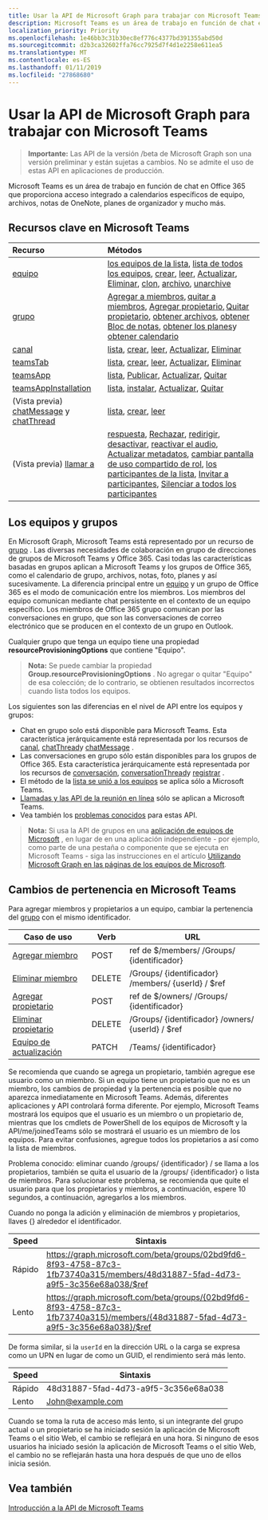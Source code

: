 ```yaml
---
title: Usar la API de Microsoft Graph para trabajar con Microsoft Teams
description: Microsoft Teams es un área de trabajo en función de chat en Office 365 que proporciona acceso integrado a calendarios específicos de equipo, archivos, notas de OneNote, planes de organizador y mucho más.
localization_priority: Priority
ms.openlocfilehash: 1e46bb3c31b30ec8ef776c4377bd391355abd50d
ms.sourcegitcommit: d2b3ca32602ffa76cc7925d7f4d1e2258e611ea5
ms.translationtype: MT
ms.contentlocale: es-ES
ms.lasthandoff: 01/11/2019
ms.locfileid: "27868680"
---
```

# <a name="use-the-microsoft-graph-api-to-work-with-microsoft-teams"></a>Usar la API de Microsoft Graph para trabajar con Microsoft Teams

> **Importante:** Las API de la versión /beta de Microsoft Graph son una versión preliminar y están sujetas a cambios. No se admite el uso de estas API en aplicaciones de producción.

Microsoft Teams es un área de trabajo en función de chat en Office 365 que proporciona acceso integrado a calendarios específicos de equipo, archivos, notas de OneNote, planes de organizador y mucho más.

## <a name="key-resources-in-microsoft-teams"></a>Recursos clave en Microsoft Teams

| Recurso | Métodos |
|:---------------|:--------|
|[equipo](../resources/team.md)| [los equipos de la lista](../api/user-list-joinedteams.md), [lista de todos los equipos](/graph/teams-list-all-teams), [crear](../api/team-put-teams.md), [leer](../api/team-get.md), [Actualizar](../api/team-update.md), [Eliminar](/graph/api/group-delete?view=graph-rest-1.0), [clon](../api/team-clone.md), [archivo](../api/team-archive.md), [unarchive](../api/team-unarchive.md) |
|[grupo](../resources/group.md)| [Agregar a miembros](../api/group-post-members.md), [quitar a miembros](../api/group-delete-members.md), [Agregar propietario](../api/group-post-owners.md), [Quitar propietario](../api/group-delete-owners.md), [obtener archivos](drive.md), [obtener Bloc de notas](/graph/api/resources/notebook?view=graph-rest-1.0), [obtener los planes](plannergroup.md)y [obtener calendario](event.md) |
|[canal](../resources/channel.md)|[lista](../api/channel-list.md), [crear](../api/channel-post.md), [leer](../api/channel-get.md), [Actualizar](../api/channel-patch.md), [Eliminar](../api/channel-delete.md)|
|[teamsTab](../resources/teamstab.md) |[lista](../api/teamstab-list.md), [crear](../api/teamstab-add.md), [leer](../api/teamstab-get.md), [Actualizar](../api/teamstab-update.md), [Eliminar](../api/teamstab-delete.md) |
|[teamsApp](../resources/teamsapp.md)|[lista](../api/teamsapp-list.md), [Publicar](../api/teamsapp-publish.md), [Actualizar](../api/teamsapp-update.md), [Quitar](../api/teamsapp-delete.md)|
|[teamsAppInstallation](../resources/teamsappinstallation.md)| [lista](../api/teamsappinstallation-list.md), [instalar](../api/teamsappinstallation-add.md), [Actualizar](../api/teamsappinstallation-delete.md), [Quitar](../api/teamsappinstallation-delete.md) |
| (Vista previa) [chatMessage](/graph/api/resources/chatmessage?view=graph-rest-beta) y [chatThread](/graph/api/resources/chatthread?view=graph-rest-beta) | [lista](/graph/api/channel-list-messages?view=graph-rest-beta), [crear](/graph/api/channel-post-chatthreads?view=graph-rest-beta), [leer](/graph/api/channel-get-message?view=graph-rest-beta) |
| (Vista previa) [llamar a](/graph/api/resources/call?view=graph-rest-beta) | [respuesta](/graph/api/call-answer?view=graph-rest-beta), [Rechazar](/graph/api/call-reject?view=graph-rest-beta), [redirigir](/graph/api/call-redirect?view=graph-rest-beta), [desactivar](/graph/api/call-mute?view=graph-rest-beta), [reactivar el audio](/graph/api/call-unmute?view=graph-rest-beta), [Actualizar metadatos](/graph/api/call-updatemetadata?view=graph-rest-beta), [cambiar pantalla de uso compartido de rol](/graph/api/call-changescreensharingrole?view=graph-rest-beta), [los participantes de la lista](/graph/api/call-list-participants?view=graph-rest-beta), [Invitar a participantes](/graph/api/participant-invite?view=graph-rest-beta), [Silenciar a todos los participantes](/graph/api/participant-muteall?view=graph-rest-beta) |

## <a name="teams-and-groups"></a>Los equipos y grupos

En Microsoft Graph, Microsoft Teams está representado por un recurso de [grupo](../resources/group.md) . Las diversas necesidades de colaboración en grupo de direcciones de grupos de Microsoft Teams y Office 365. Casi todas las características basadas en grupos aplican a Microsoft Teams y los grupos de Office 365, como el calendario de grupo, archivos, notas, foto, planes y así sucesivamente. La diferencia principal entre un [equipo](team.md) y un grupo de Office 365 es el modo de comunicación entre los miembros. Los miembros del equipo comunican mediante chat persistente en el contexto de un equipo específico. Los miembros de Office 365 grupo comunican por las conversaciones en grupo, que son las conversaciones de correo electrónico que se producen en el contexto de un grupo en Outlook.

Cualquier grupo que tenga un equipo tiene una propiedad **resourceProvisioningOptions** que contiene "Equipo". 

>**Nota:** Se puede cambiar la propiedad **Group.resourceProvisioningOptions** .
No agregar o quitar "Equipo" de esa colección; de lo contrario, se obtienen resultados incorrectos cuando lista todos los equipos.

Los siguientes son las diferencias en el nivel de API entre los equipos y grupos:

- Chat en grupo solo está disponible para Microsoft Teams. Esta característica jerárquicamente está representada por los recursos de [canal](../resources/channel.md), [chatThread](../resources/chatthread.md)y [chatMessage](../resources/chatmessage.md) .
- Las conversaciones en grupo sólo están disponibles para los grupos de Office 365. Esta característica jerárquicamente está representada por los recursos de [conversación](../resources/conversation.md), [conversationThread](../resources/conversationthread.md)y [registrar](../resources/post.md) . 
- El método de la [lista se unió a los equipos](../api/user-list-joinedteams.md) se aplica sólo a Microsoft Teams.
- [Llamadas y las API de la reunión en línea](./calls-api-overview.md) sólo se aplican a Microsoft Teams.
- Vea también los [problemas conocidos](/graph/known-issues) para estas API.

>**Nota:** Si usa la API de grupos en una [aplicación de equipos de Microsoft](https://docs.microsoft.com/en-us/microsoftteams/platform/#apps-in-microsoft-teams) , en lugar de en una aplicación independiente - por ejemplo, como parte de una pestaña o componente que se ejecuta en Microsoft Teams - siga las instrucciones en el artículo [Utilizando Microsoft Graph en las páginas de los equipos de Microsoft](https://docs.microsoft.com/en-us/microsoftteams/platform/resources/microsoft-graph).

## <a name="membership-changes-in-microsoft-teams"></a>Cambios de pertenencia en Microsoft Teams

Para agregar miembros y propietarios a un equipo, cambiar la pertenencia del [grupo](../resources/group.md) con el mismo identificador.

| Caso de uso      | Verb      | URL |
| ------------------------------------- | ------------------------------------------------------------ | ------------------------------------------------------------ |
| [Agregar miembro](../api/group-post-members.md)    | POST      | ref de $/members/ /Groups/ {identificador}  |
| [Eliminar miembro](../api/group-delete-members.md)   | DELETE    | /Groups/ {identificador} /members/ {userId} / $ref |
| [Agregar propietario](../api/group-post-owners.md)     | POST       | ref de $/owners/ /Groups/ {identificador} |
| [Eliminar propietario](../api/group-delete-owners.md) | DELETE    | /Groups/ {identificador} /owners/ {userId} / $ref |
| [Equipo de actualización](../api/team-update.md)  | PATCH     | /Teams/ {identificador} |

Se recomienda que cuando se agrega un propietario, también agregue ese usuario como un miembro. Si un equipo tiene un propietario que no es un miembro, los cambios de propiedad y la pertenencia es posible que no aparezca inmediatamente en Microsoft Teams. Además, diferentes aplicaciones y API controlará forma diferente. Por ejemplo, Microsoft Teams mostrará los equipos que el usuario es un miembro o un propietario de, mientras que los cmdlets de PowerShell de los equipos de Microsoft y la API/me/joinedTeams sólo se mostrará el usuario es un miembro de los equipos. Para evitar confusiones, agregue todos los propietarios a así como la lista de miembros. 

Problema conocido: eliminar cuando /groups/ {identificador} / se llama a los propietarios, también se quita el usuario de la /groups/ {identificador} o lista de miembros. Para solucionar este problema, se recomienda que quite el usuario para que los propietarios y miembros, a continuación, espere 10 segundos, a continuación, agregarlos a los miembros.

Cuando no ponga la adición y eliminación de miembros y propietarios, llaves {} alrededor el identificador.

| Speed | Sintaxis | 
| ------ | ----- |
| Rápido | https://graph.microsoft.com/beta/groups/02bd9fd6-8f93-4758-87c3-1fb73740a315/members/48d31887-5fad-4d73-a9f5-3c356e68a038/$ref | 
| Lento | https://graph.microsoft.com/beta/groups/{02bd9fd6-8f93-4758-87c3-1fb73740a315}/members/{48d31887-5fad-4d73-a9f5-3c356e68a038}/$ref | 

De forma similar, si la `userId` en la dirección URL o la carga se expresa como un UPN en lugar de como un GUID, el rendimiento será más lento.

| Speed | Sintaxis | 
| ------ | ----- |
| Rápido | 48d31887-5fad-4d73-a9f5-3c356e68a038 | 
| Lento | John@example.com | 

Cuando se toma la ruta de acceso más lento, si un integrante del grupo actual o un propietario se ha iniciado sesión la aplicación de Microsoft Teams o el sitio Web, el cambio se reflejará en una hora.
Si ninguno de esos usuarios ha iniciado sesión la aplicación de Microsoft Teams o el sitio Web, el cambio no se reflejarán hasta una hora después de que uno de ellos inicia sesión.

## <a name="see-also"></a>Vea también

[Introducción a la API de Microsoft Teams](/graph/teams-concept-overview)
